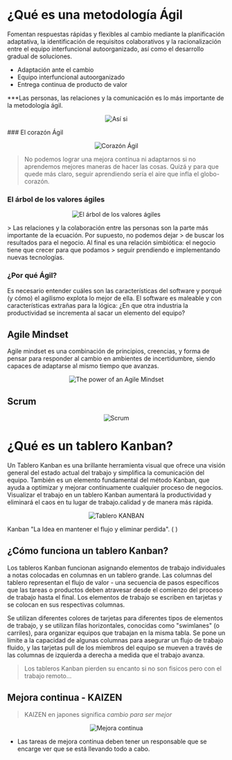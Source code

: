 # ¿Qué es una metodología Ágil

Fomentan respuestas rápidas y flexibles al cambio mediante la planificación adaptativa, la identificación de requisitos colaborativos y la racionalización entre el equipo interfuncional autoorganizado, así como el desarrollo gradual de soluciones.

- Adaptación ante el cambio
- Equipo interfuncional autoorganizado
- Entrega continua de producto de valor

***Las personas, las relaciones y la comunicación es lo más importante de la metodología ágil.
<center>

   ![Así si](images/tablero-kanban.png)

</center>
### El corazón Ágil

<center>

   ![Corazón Ágil](images/corazon-agil.png)

</center>

> No podemos lograr una mejora contínua ni adaptarnos si no aprendemos mejores maneras de hacer las cosas. Quizá y para que quede más
> claro, seguir aprendiendo sería el aire que infla el globo-corazón.

### El árbol de los valores ágiles

<center>

   ![El árbol de los valores ágiles](images/arbol-valores-agiles.png)

</center>
> Las relaciones y la colaboración entre las personas son la parte más importante de la ecuación. Por supuesto, no podemos dejar 
> de buscar los resultados para el negocio. Al final es una relación simbiótica: el negocio tiene que crecer para que podamos 
> seguir prendiendo e implementando nuevas tecnologías.

### ¿Por qué Ágil?

Es necesario entender cuáles son las características del software y porqué (y cómo) el agilismo explota lo mejor de ella. El software es maleable y con características extrañas para la lógica: ¿En que otra industria la productividad se incrementa al sacar un elemento del equipo?

## Agile Mindset

Agile mindset es una combinación de principios, creencias, y forma de pensar para responder al cambio en ambientes de incertidumbre, siendo capaces de adaptarse al mismo tiempo que avanzas.

<center>

   ![The power of an Agile Mindset](images/agile-mindset.png)

</center>

## Scrum

<center>

   ![Scrum](images/scrum.png)

</center>

# ¿Qué es un tablero Kanban?

Un Tablero Kanban es una brillante herramienta visual que ofrece una visión general del estado actual del trabajo y simplifica la comunicación del equipo. También es un elemento fundamental del método Kanban, que ayuda a optimizar y mejorar continuamente cualquier proceso de negocios. Visualizar el trabajo en un tablero Kanban aumentará la productividad y eliminará el caos en tu lugar de trabajo.calidad y de manera más rápida.

<center>

   ![Tablero KANBAN](images/tablero-kanban.png)

</center>
Kanban "La Idea en mantener el flujo y eliminar perdida". (<http://kanbantool.com/kanban-library/introduction> <http://virtualkanban.net>)

## ¿Cómo funciona un tablero Kanban?

Los tableros Kanban funcionan asignando elementos de trabajo individuales a notas colocadas en columnas en un tablero grande. Las columnas del tablero representan el flujo de valor - una secuencia de pasos específicos que las tareas o productos deben atravesar desde el comienzo del proceso de trabajo hasta el final. Los elementos de trabajo se escriben en tarjetas y se colocan en sus respectivas columnas.

Se utilizan diferentes colores de tarjetas para diferentes tipos de elementos de trabajo, y se utilizan filas horizontales, conocidas como "swimlanes" (o carriles), para organizar equipos que trabajan en la misma tabla. Se pone un límite a la capacidad de algunas columnas para asegurar un flujo de trabajo fluido, y las tarjetas pull de los miembros del equipo se mueven a través de las columnas de izquierda a derecha a medida que el trabajo avanza.

> Los tableros Kanban pierden su encanto si no son fisicos pero con el trabajo remoto...

## Mejora continua - KAIZEN

> KAIZEN en japones significa *cambio para ser mejor*
<center>

   ![Mejora continua](images/agile-mejora-continua.png)

</center>

- Las tareas de mejora continua deben tener un responsable que se encarge ver que se está llevando todo a cabo.
